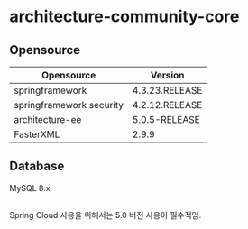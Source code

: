 # architecture-community-core


## Opensource
| Opensource | Version |
|------------|---------|
| springframework | 4.3.23.RELEASE |
| springframework security | 4.2.12.RELEASE|
| architecture-ee | 5.0.5-RELEASE |
| FasterXML | 2.9.9 |

## Database 

MySQL 8.x


##
Spring Cloud 사용을 위해서는 5.0 버전 사용이 필수적임. 